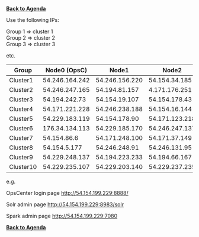 **[Back to Agenda](./../README.md)**


Use the following IPs:  

Group 1 => cluster 1  
Group 2 => cluster 2  
Group 3 => cluster 3

etc.

|  Group    |  Node0 (OpsC)  |  Node1         | Node2          |  
|-----------|----------------|----------------|----------------|
| Cluster1  | 54.246.164.242 | 54.246.156.220 | 54.154.34.185  |
| Cluster2  | 54.246.247.165 | 54.194.81.157  | 4.171.176.251  |   
| Cluster3  | 54.194.242.73  | 54.154.19.107  | 54.154.178.43  |  
| Cluster4  | 54.171.221.228 | 54.246.238.188 | 54.154.16.144  |  
| Cluster5  | 54.229.183.119 | 54.154.178.90  | 54.171.123.218 |  
| Cluster6  | 176.34.134.113 | 54.229.185.170 | 54.246.247.137 |  
| Cluster7  | 54.154.86.6    | 54.171.248.100 | 54.171.37.149  |  
| Cluster8  | 54.154.5.177   | 54.246.248.91  | 54.246.131.95  |  
| Cluster9  | 54.229.248.137 | 54.194.223.233 | 54.194.66.167  |  
| Cluster10 | 54.229.235.107 | 54.229.203.140 | 54.229.237.235 |  


e.g.

OpsCenter login page
http://54.154.199.229:8888/

Solr admin page
http://54.154.199.229:8983/solr

Spark admin page
http://54.154.199.229:7080

**[Back to Agenda](./../README.md)**
